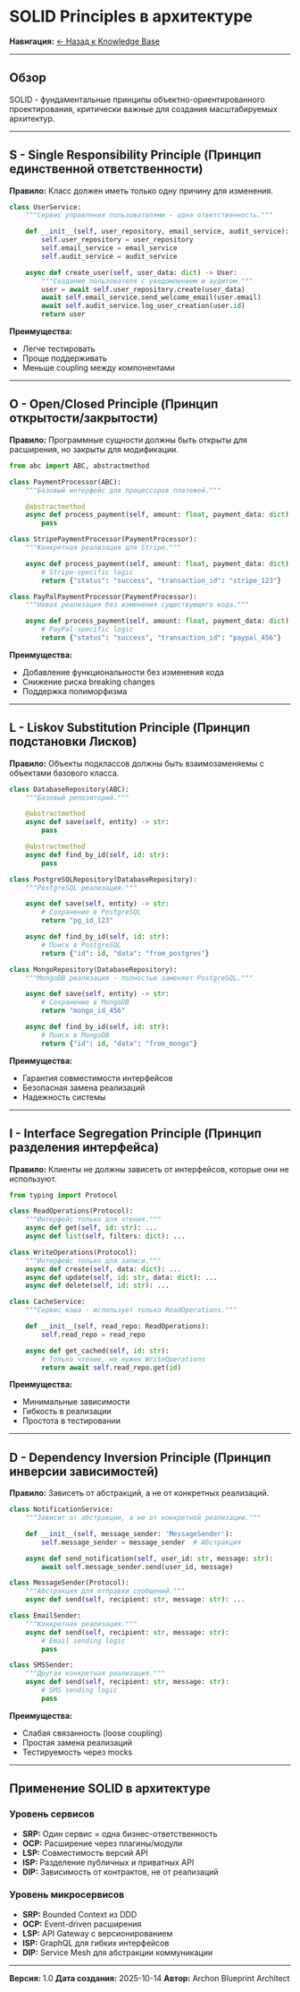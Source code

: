 # SOLID Principles в архитектуре

**Навигация:** [← Назад к Knowledge Base](../knowledge/archon_blueprint_architect_knowledge.md)

---

## Обзор

SOLID - фундаментальные принципы объектно-ориентированного проектирования, критически важные для создания масштабируемых архитектур.

---

## S - Single Responsibility Principle (Принцип единственной ответственности)

**Правило:** Класс должен иметь только одну причину для изменения.

```python
class UserService:
    """Сервис управления пользователями - одна ответственность."""

    def __init__(self, user_repository, email_service, audit_service):
        self.user_repository = user_repository
        self.email_service = email_service
        self.audit_service = audit_service

    async def create_user(self, user_data: dict) -> User:
        """Создание пользователя с уведомлением и аудитом."""
        user = await self.user_repository.create(user_data)
        await self.email_service.send_welcome_email(user.email)
        await self.audit_service.log_user_creation(user.id)
        return user
```

**Преимущества:**
- Легче тестировать
- Проще поддерживать
- Меньше coupling между компонентами

---

## O - Open/Closed Principle (Принцип открытости/закрытости)

**Правило:** Программные сущности должны быть открыты для расширения, но закрыты для модификации.

```python
from abc import ABC, abstractmethod

class PaymentProcessor(ABC):
    """Базовый интерфейс для процессоров платежей."""

    @abstractmethod
    async def process_payment(self, amount: float, payment_data: dict) -> dict:
        pass

class StripePaymentProcessor(PaymentProcessor):
    """Конкретная реализация для Stripe."""

    async def process_payment(self, amount: float, payment_data: dict) -> dict:
        # Stripe-specific logic
        return {"status": "success", "transaction_id": "stripe_123"}

class PayPalPaymentProcessor(PaymentProcessor):
    """Новая реализация без изменения существующего кода."""

    async def process_payment(self, amount: float, payment_data: dict) -> dict:
        # PayPal-specific logic
        return {"status": "success", "transaction_id": "paypal_456"}
```

**Преимущества:**
- Добавление функциональности без изменения кода
- Снижение риска breaking changes
- Поддержка полиморфизма

---

## L - Liskov Substitution Principle (Принцип подстановки Лисков)

**Правило:** Объекты подклассов должны быть взаимозаменяемы с объектами базового класса.

```python
class DatabaseRepository(ABC):
    """Базовый репозиторий."""

    @abstractmethod
    async def save(self, entity) -> str:
        pass

    @abstractmethod
    async def find_by_id(self, id: str):
        pass

class PostgreSQLRepository(DatabaseRepository):
    """PostgreSQL реализация."""

    async def save(self, entity) -> str:
        # Сохранение в PostgreSQL
        return "pg_id_123"

    async def find_by_id(self, id: str):
        # Поиск в PostgreSQL
        return {"id": id, "data": "from_postgres"}

class MongoRepository(DatabaseRepository):
    """MongoDB реализация - полностью заменяет PostgreSQL."""

    async def save(self, entity) -> str:
        # Сохранение в MongoDB
        return "mongo_id_456"

    async def find_by_id(self, id: str):
        # Поиск в MongoDB
        return {"id": id, "data": "from_mongo"}
```

**Преимущества:**
- Гарантия совместимости интерфейсов
- Безопасная замена реализаций
- Надежность системы

---

## I - Interface Segregation Principle (Принцип разделения интерфейса)

**Правило:** Клиенты не должны зависеть от интерфейсов, которые они не используют.

```python
from typing import Protocol

class ReadOperations(Protocol):
    """Интерфейс только для чтения."""
    async def get(self, id: str): ...
    async def list(self, filters: dict): ...

class WriteOperations(Protocol):
    """Интерфейс только для записи."""
    async def create(self, data: dict): ...
    async def update(self, id: str, data: dict): ...
    async def delete(self, id: str): ...

class CacheService:
    """Сервис кэша - использует только ReadOperations."""

    def __init__(self, read_repo: ReadOperations):
        self.read_repo = read_repo

    async def get_cached(self, id: str):
        # Только чтение, не нужен WriteOperations
        return await self.read_repo.get(id)
```

**Преимущества:**
- Минимальные зависимости
- Гибкость в реализации
- Простота в тестировании

---

## D - Dependency Inversion Principle (Принцип инверсии зависимостей)

**Правило:** Зависеть от абстракций, а не от конкретных реализаций.

```python
class NotificationService:
    """Зависит от абстракции, а не от конкретной реализации."""

    def __init__(self, message_sender: 'MessageSender'):
        self.message_sender = message_sender  # Абстракция

    async def send_notification(self, user_id: str, message: str):
        await self.message_sender.send(user_id, message)

class MessageSender(Protocol):
    """Абстракция для отправки сообщений."""
    async def send(self, recipient: str, message: str): ...

class EmailSender:
    """Конкретная реализация."""
    async def send(self, recipient: str, message: str):
        # Email sending logic
        pass

class SMSSender:
    """Другая конкретная реализация."""
    async def send(self, recipient: str, message: str):
        # SMS sending logic
        pass
```

**Преимущества:**
- Слабая связанность (loose coupling)
- Простая замена реализаций
- Тестируемость через mocks

---

## Применение SOLID в архитектуре

### Уровень сервисов
- **SRP:** Один сервис = одна бизнес-ответственность
- **OCP:** Расширение через плагины/модули
- **LSP:** Совместимость версий API
- **ISP:** Разделение публичных и приватных API
- **DIP:** Зависимость от контрактов, не от реализаций

### Уровень микросервисов
- **SRP:** Bounded Context из DDD
- **OCP:** Event-driven расширения
- **LSP:** API Gateway с версионированием
- **ISP:** GraphQL для гибких интерфейсов
- **DIP:** Service Mesh для абстракции коммуникации

---

**Версия:** 1.0
**Дата создания:** 2025-10-14
**Автор:** Archon Blueprint Architect
